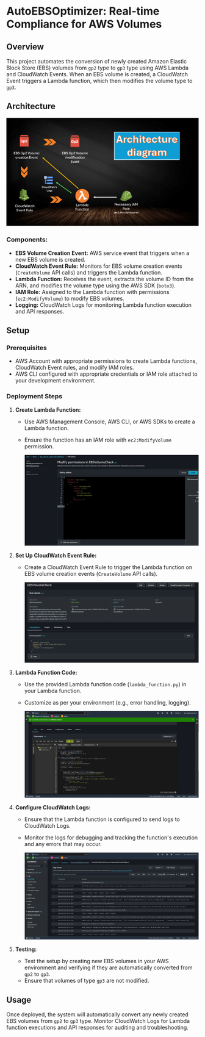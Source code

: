 # AutoEBSOptimizer: Real-time Compliance for AWS Volumes

## Overview

This project automates the conversion of newly created Amazon Elastic Block Store (EBS) volumes from `gp2` type to `gp3` type using AWS Lambda and CloudWatch Events. When an EBS volume is created, a CloudWatch Event triggers a Lambda function, which then modifies the volume type to `gp3`.

## Architecture

![Project Architecture](Assets/ebs.gif)

### Components:

- **EBS Volume Creation Event:** AWS service event that triggers when a new EBS volume is created.
- **CloudWatch Event Rule:** Monitors for EBS volume creation events (`CreateVolume` API calls) and triggers the Lambda function.
- **Lambda Function:** Receives the event, extracts the volume ID from the ARN, and modifies the volume type using the AWS SDK (`boto3`).
- **IAM Role:** Assigned to the Lambda function with permissions (`ec2:ModifyVolume`) to modify EBS volumes.
- **Logging:** CloudWatch Logs for monitoring Lambda function execution and API responses.

## Setup

### Prerequisites

- AWS Account with appropriate permissions to create Lambda functions, CloudWatch Event rules, and modify IAM roles.
- AWS CLI configured with appropriate credentials or IAM role attached to your development environment.

### Deployment Steps

1. **Create Lambda Function:**
   - Use AWS Management Console, AWS CLI, or AWS SDKs to create a Lambda function.
   - Ensure the function has an IAM role with `ec2:ModifyVolume` permission.
  
     ![IAM role](Assets/iam-role.png)

2. **Set Up CloudWatch Event Rule:**
   - Create a CloudWatch Event Rule to trigger the Lambda function on EBS volume creation events (`CreateVolume` API calls).
  
     ![CloudWatch Event Rule](Assets/cloudwatch-rule.png)

3. **Lambda Function Code:**
   - Use the provided Lambda function code (`lambda_function.py`) in your Lambda function.
   - Customize as per your environment (e.g., error handling, logging).
  
     
     ![Lambda Function](Assets/lamda-func.png)

4. **Configure CloudWatch Logs:**
   - Ensure that the Lambda function is configured to send logs to CloudWatch Logs.
   - Monitor the logs for debugging and tracking the function's execution and any errors that may occur.
  
     ![CloudWatch Logs](Assets/cloudwatch-logs.png)

5. **Testing:**
   - Test the setup by creating new EBS volumes in your AWS environment and verifying if they are automatically converted from `gp2` to `gp3`.
   - Ensure that volumes of type `gp3` are not modified.

## Usage

Once deployed, the system will automatically convert any newly created EBS volumes from `gp2` to `gp3` type. Monitor CloudWatch Logs for Lambda function executions and API responses for auditing and troubleshooting.

